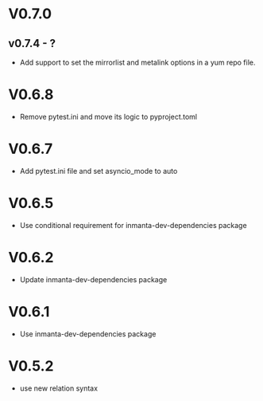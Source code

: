 # V0.7.0

## v0.7.4 - ?



- Add support to set the mirrorlist and metalink options in a yum repo file.

# V0.6.8
- Remove pytest.ini and move its logic to pyproject.toml

# V0.6.7
- Add pytest.ini file and set asyncio_mode to auto

# V0.6.5
- Use conditional requirement for inmanta-dev-dependencies package

# V0.6.2
- Update inmanta-dev-dependencies package

# V0.6.1
-  Use inmanta-dev-dependencies package

# V0.5.2
- use new relation syntax
